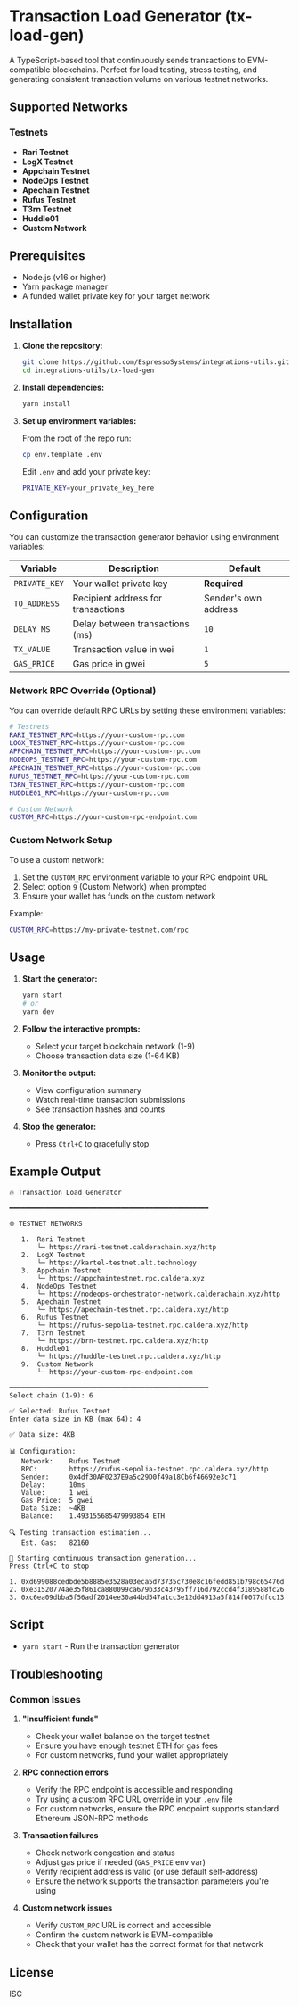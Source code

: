 # Transaction Load Generator (tx-load-gen)

A TypeScript-based tool that continuously sends transactions to EVM-compatible blockchains. Perfect for load testing, stress testing, and generating consistent transaction volume on various testnet networks.

## Supported Networks

### Testnets

- **Rari Testnet**
- **LogX Testnet**
- **Appchain Testnet**
- **NodeOps Testnet**
- **Apechain Testnet**
- **Rufus Testnet**
- **T3rn Testnet**
- **Huddle01**
- **Custom Network**

## Prerequisites

- Node.js (v16 or higher)
- Yarn package manager
- A funded wallet private key for your target network

## Installation

1. **Clone the repository:**

   ```bash
   git clone https://github.com/EspressoSystems/integrations-utils.git
   cd integrations-utils/tx-load-gen
   ```

2. **Install dependencies:**

   ```bash
   yarn install
   ```

3. **Set up environment variables:**

   From the root of the repo run:

   ```bash
   cp env.template .env
   ```

   Edit `.env` and add your private key:

   ```bash
   PRIVATE_KEY=your_private_key_here
   ```

## Configuration

You can customize the transaction generator behavior using environment variables:

| Variable | Description | Default |
|----------|-------------|---------|
| `PRIVATE_KEY` | Your wallet private key | **Required** |
| `TO_ADDRESS` | Recipient address for transactions | Sender's own address |
| `DELAY_MS` | Delay between transactions (ms) | `10` |
| `TX_VALUE` | Transaction value in wei | `1` |
| `GAS_PRICE` | Gas price in gwei | `5` |

### Network RPC Override (Optional)

You can override default RPC URLs by setting these environment variables:

```bash
# Testnets
RARI_TESTNET_RPC=https://your-custom-rpc.com
LOGX_TESTNET_RPC=https://your-custom-rpc.com
APPCHAIN_TESTNET_RPC=https://your-custom-rpc.com
NODEOPS_TESTNET_RPC=https://your-custom-rpc.com
APECHAIN_TESTNET_RPC=https://your-custom-rpc.com
RUFUS_TESTNET_RPC=https://your-custom-rpc.com
T3RN_TESTNET_RPC=https://your-custom-rpc.com
HUDDLE01_RPC=https://your-custom-rpc.com

# Custom Network
CUSTOM_RPC=https://your-custom-rpc-endpoint.com
```

### Custom Network Setup

To use a custom network:

1. Set the `CUSTOM_RPC` environment variable to your RPC endpoint URL
2. Select option `9` (Custom Network) when prompted
3. Ensure your wallet has funds on the custom network

Example:
```bash
CUSTOM_RPC=https://my-private-testnet.com/rpc
```

## Usage

1. **Start the generator:**

   ```bash
   yarn start
   # or
   yarn dev
   ```

2. **Follow the interactive prompts:**
   - Select your target blockchain network (1-9)
   - Choose transaction data size (1-64 KB)

3. **Monitor the output:**
   - View configuration summary
   - Watch real-time transaction submissions
   - See transaction hashes and counts

4. **Stop the generator:**
   - Press `Ctrl+C` to gracefully stop

## Example Output

```
🔥 Transaction Load Generator

━━━━━━━━━━━━━━━━━━━━━━━━━━━━━━━━━━━━━━━━━━━━━━━━━━

🌐 TESTNET NETWORKS

   1.  Rari Testnet
       └─ https://rari-testnet.calderachain.xyz/http
   2.  LogX Testnet
       └─ https://kartel-testnet.alt.technology
   3.  Appchain Testnet
       └─ https://appchaintestnet.rpc.caldera.xyz
   4.  NodeOps Testnet
       └─ https://nodeops-orchestrator-network.calderachain.xyz/http
   5.  Apechain Testnet
       └─ https://apechain-testnet.rpc.caldera.xyz/http
   6.  Rufus Testnet
       └─ https://rufus-sepolia-testnet.rpc.caldera.xyz/http
   7.  T3rn Testnet
       └─ https://brn-testnet.rpc.caldera.xyz/http
   8.  Huddle01
       └─ https://huddle-testnet.rpc.caldera.xyz/http
   9.  Custom Network
       └─ https://your-custom-rpc-endpoint.com

━━━━━━━━━━━━━━━━━━━━━━━━━━━━━━━━━━━━━━━━━━━━━━━━━━
Select chain (1-9): 6

✅ Selected: Rufus Testnet
Enter data size in KB (max 64): 4

✅ Data size: 4KB

📊 Configuration:
   Network:    Rufus Testnet
   RPC:        https://rufus-sepolia-testnet.rpc.caldera.xyz/http
   Sender:     0x4df30AF0237E9a5c29D0f49a18Cb6f46692e3c71
   Delay:      10ms
   Value:      1 wei
   Gas Price:  5 gwei
   Data Size:  ~4KB
   Balance:    1.493155685479993854 ETH

🔍 Testing transaction estimation...
   Est. Gas:   82160

🎯 Starting continuous transaction generation...
Press Ctrl+C to stop

1. 0xd699088cedbde5b8885e3528a03eca5d73735c730e8c16fedd851b798c65476d
2. 0xe31520774ae35f861ca880099ca679b33c43795ff716d792ccd4f3189588fc26
3. 0xc6ea09dbba5f56adf2014ee30a44bd547a1cc3e12dd4913a5f814f0077dfcc13
```

## Script

- `yarn start` - Run the transaction generator

## Troubleshooting

### Common Issues

1. **"Insufficient funds"**
   - Check your wallet balance on the target testnet
   - Ensure you have enough testnet ETH for gas fees
   - For custom networks, fund your wallet appropriately

2. **RPC connection errors**
   - Verify the RPC endpoint is accessible and responding
   - Try using a custom RPC URL override in your `.env` file
   - For custom networks, ensure the RPC endpoint supports standard Ethereum JSON-RPC methods

3. **Transaction failures**
   - Check network congestion and status
   - Adjust gas price if needed (`GAS_PRICE` env var)
   - Verify recipient address is valid (or use default self-address)
   - Ensure the network supports the transaction parameters you're using

4. **Custom network issues**
   - Verify `CUSTOM_RPC` URL is correct and accessible
   - Confirm the custom network is EVM-compatible
   - Check that your wallet has the correct format for that network

## License

ISC
